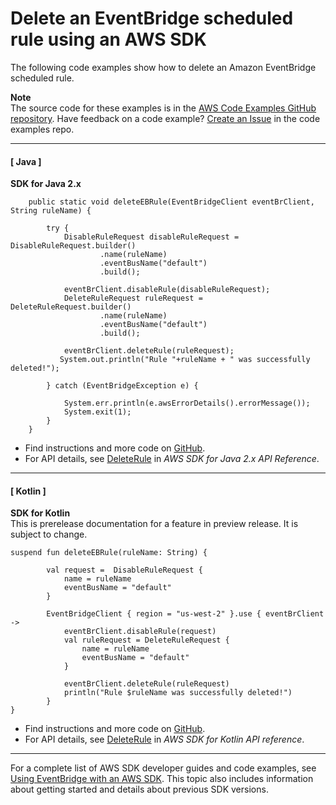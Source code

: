 # Delete an EventBridge scheduled rule using an AWS SDK<a name="example_eventbridge_DeleteRule_section"></a>

The following code examples show how to delete an Amazon EventBridge scheduled rule\.

**Note**  
The source code for these examples is in the [AWS Code Examples GitHub repository](https://github.com/awsdocs/aws-doc-sdk-examples)\. Have feedback on a code example? [Create an Issue](https://github.com/awsdocs/aws-doc-sdk-examples/issues/new/choose) in the code examples repo\. 

------
#### [ Java ]

**SDK for Java 2\.x**  
  

```
    public static void deleteEBRule(EventBridgeClient eventBrClient, String ruleName) {

        try {
            DisableRuleRequest disableRuleRequest = DisableRuleRequest.builder()
                    .name(ruleName)
                    .eventBusName("default")
                    .build();

            eventBrClient.disableRule(disableRuleRequest);
            DeleteRuleRequest ruleRequest = DeleteRuleRequest.builder()
                    .name(ruleName)
                    .eventBusName("default")
                    .build();

            eventBrClient.deleteRule(ruleRequest);
           System.out.println("Rule "+ruleName + " was successfully deleted!");

        } catch (EventBridgeException e) {

            System.err.println(e.awsErrorDetails().errorMessage());
            System.exit(1);
        }
    }
```
+  Find instructions and more code on [GitHub](https://github.com/awsdocs/aws-doc-sdk-examples/tree/main/javav2/example_code/eventbridge#readme)\. 
+  For API details, see [DeleteRule](https://docs.aws.amazon.com/goto/SdkForJavaV2/eventbridge-2015-10-07/DeleteRule) in *AWS SDK for Java 2\.x API Reference*\. 

------
#### [ Kotlin ]

**SDK for Kotlin**  
This is prerelease documentation for a feature in preview release\. It is subject to change\.
  

```
suspend fun deleteEBRule(ruleName: String) {

        val request =  DisableRuleRequest {
            name = ruleName
            eventBusName = "default"
        }

        EventBridgeClient { region = "us-west-2" }.use { eventBrClient ->
            eventBrClient.disableRule(request)
            val ruleRequest = DeleteRuleRequest {
                name = ruleName
                eventBusName = "default"
            }

            eventBrClient.deleteRule(ruleRequest)
            println("Rule $ruleName was successfully deleted!")
        }
}
```
+  Find instructions and more code on [GitHub](https://github.com/awsdocs/aws-doc-sdk-examples/tree/main/kotlin/services/eventbridge#code-examples)\. 
+  For API details, see [DeleteRule](https://github.com/awslabs/aws-sdk-kotlin#generating-api-documentation) in *AWS SDK for Kotlin API reference*\. 

------

For a complete list of AWS SDK developer guides and code examples, see [Using EventBridge with an AWS SDK](sdk-general-information-section.md)\. This topic also includes information about getting started and details about previous SDK versions\.